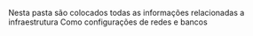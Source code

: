 Nesta pasta são colocados todas as informações relacionadas a infraestrutura
Como configurações de redes e bancos